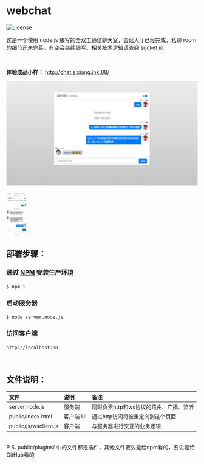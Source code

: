 # webchat

[![License](https://img.shields.io/github/license/kingsora/overlayscrollbars.svg?style=flat-square)](https://github.com/siteson/webchat/blob/main/LICENSE)

这是一个使用 node.js 编写的全双工通信聊天室，会话大厅已经完成，私聊 room 的细节还未完善，有空会继续编写。相关技术逻辑请查阅 [socket.io](https://socket.io/docs/v3)

<br>

**体验成品小样：** http://chat.sixiang.ink:88/

![Desktop view](readme_image/desktop.png)

<img src="readme_image/phone.jpg" align="Mobile view" height="114" width="54" >

<br>

## 部署步骤：

### 通过 [NPM](https://www.npmjs.com/) 安装生产环境
`$ npm i`

### 启动服务器
`$ node server.node.js`

### 访问客户端
`http://localhost:88`

<br>

## 文件说明：
|   文件            |   说明    |   备注    |
|   :----            |   :----    | :---- |
|   server.node.js  |  服务端   |  同时负责http和ws协议的路由、广播、监听
|   public/index.html   |   客户端 UI  |   通过http访问将被重定向到这个页面
|   public/js/wsclient.js   |   客户端  |   与服务器进行交互的业务逻辑

<br>
P.S. public/plugins/ 中的文件都是插件，其他文件要么是给npm看的，要么是给GitHub看的
